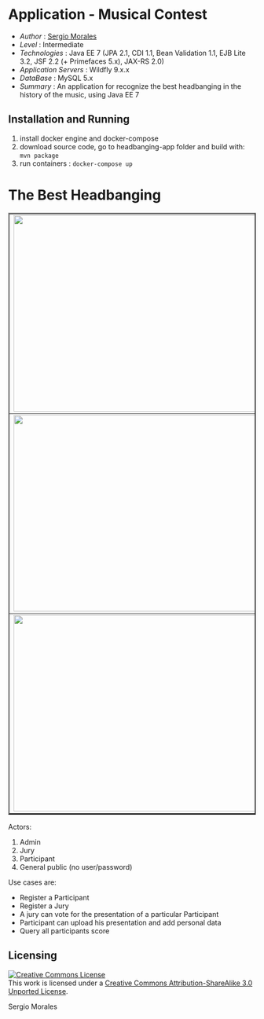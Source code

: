 ﻿# Application - Musical Contest

* *Author* : [Sergio Morales](http://www.linkedin.com/profile/view?id=199182063)
* *Level* : Intermediate
* *Technologies* : Java EE 7 (JPA 2.1, CDI 1.1, Bean Validation 1.1, EJB Lite 3.2, JSF 2.2 (+ Primefaces 5.x), JAX-RS 2.0)
* *Application Servers* : Wildfly 9.x.x
* *DataBase* : MySQL 5.x
* *Summary* : An application for recognize the best headbanging in the history of the music, using Java EE 7

## Installation and Running

1. install docker engine and docker-compose
2. download source code, go to headbanging-app folder and build with: ``` mvn package ```
3. run containers : ``` docker-compose up ```

The Best Headbanging 
======================================

<table border="2" align="center">
    <tr>
        <td>
            <img src="https://cloud.githubusercontent.com/assets/1953226/2936924/579694ea-d87a-11e3-958f-0697302a5710.png" width="800px" height="400px" />
        </td>
    <tr>
        <td>
            <img src="https://cloud.githubusercontent.com/assets/1953226/2936919/577911f4-d87a-11e3-9339-19236a069dce.png" width="800px" height="400px" />
        </td>
    </tr>
    <tr>
        <td>
            <img src="https://cloud.githubusercontent.com/assets/1953226/2936920/5781db18-d87a-11e3-96d5-9fe5c83cfd75.png" width="800px" height="400px" />
        </td>
    </tr>    
</table>

Actors:

1. Admin
2. Jury
2. Participant
3. General public (no user/password)

Use cases are:

* Register a Participant
* Register a Jury
* A jury can vote for the presentation of a particular Participant
* Participant can upload his presentation and add personal data
* Query all participants score


## Licensing

<a rel="license" href="http://creativecommons.org/licenses/by-sa/3.0/"><img alt="Creative Commons License" style="border-width:0" src="http://i.creativecommons.org/l/by-sa/3.0/88x31.png" /></a><br />This work is licensed under a <a rel="license" href="http://creativecommons.org/licenses/by-sa/3.0/">Creative Commons Attribution-ShareAlike 3.0 Unported License</a>.

<div class="footer">
    <span class="footerTitle"><span class="uc">S</span>ergio <span class="uc">M</span>orales</span>
</div>
